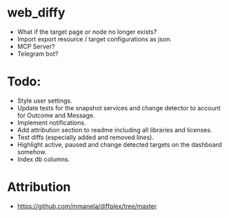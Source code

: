 # web_diffy

- What if the target page or node no longer exists?
- Import export resource / target configurations as json.
- MCP Server?
- Telegram bot?

# Todo:

- Style user settings.
- Update tests for the snapshot services and change detector to account for Outcome and Message.
- Implement notifications.
- Add attribution section to readme including all libraries and licenses.
- Test diffs (especially added and removed lines).
- Highlight active, paused and change detected targets on the dashboard somehow.
- Index db columns.

# Attribution
- https://github.com/mmanela/diffplex/tree/master
